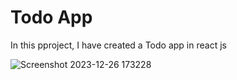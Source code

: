 # Todo App

In this pproject, I have created a Todo app in react js

![Screenshot 2023-12-26 173228](https://github.com/Sesslyn041215/Todo-App/assets/116268709/9e8b8a0d-a3e2-42bd-99c0-e825a83b8e1a)
